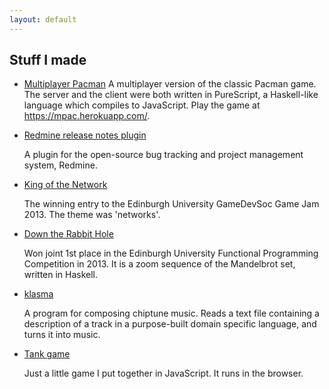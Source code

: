 ```yaml
---
layout: default
---
```


Stuff I made
------------

* [Multiplayer Pacman][]
  A multiplayer version of the classic Pacman game. The server and the client
  were both written in PureScript, a Haskell-like language which compiles to
  JavaScript. Play the game at <https://mpac.herokuapp.com/>.

* [Redmine release notes plugin][]

  A plugin for the open-source bug tracking and project management system,
  Redmine.

* [King of the Network][]

  The winning entry to the Edinburgh University GameDevSoc Game Jam 2013. The
  theme was 'networks'.

* [Down the Rabbit Hole][]

  Won joint 1st place in the Edinburgh University Functional Programming
  Competition in 2013. It is a zoom sequence of the Mandelbrot set, written
  in Haskell.

* [klasma][]

  A program for composing chiptune music. Reads a text file containing a
  description of a track in a purpose-built domain specific language, and
  turns it into music.

* [Tank game][]

  Just a little game I put together in JavaScript. It runs in the browser.

[Redmine release notes plugin]: https://github.com/hdgarrood/redmine_release_notes/
[Multiplayer Pacman]: https://github.com/hdgarrood/multipac/
[King of the Network]: http://gamedevsoc.eusa.ed.ac.uk/projects/king-of-the-network/
[Down the Rabbit Hole]: https://github.com/hdgarrood/inf1-fp-competition/
[klasma]: https://github.com/hdgarrood/klasma
[Tank game]: ./tank-game/

